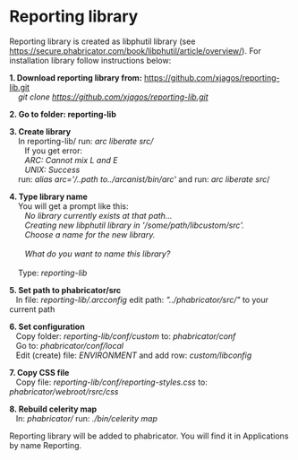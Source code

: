 # Reporting library


Reporting library is created as libphutil library (see https://secure.phabricator.com/book/libphutil/article/overview/). For installation library follow instructions below:

**1. Download reporting library from:** https://github.com/xjagos/reporting-lib.git \
&nbsp;&nbsp;&nbsp; *git clone https://github.com/xjagos/reporting-lib.git*

**2. Go to folder: reporting-lib**

**3. Create library**\
&nbsp;&nbsp;&nbsp; In reporting-lib/ run: *arc liberate src/*\
&nbsp;&nbsp;&nbsp;&nbsp;&nbsp;&nbsp; If you get error:\
&nbsp;&nbsp;&nbsp;&nbsp;&nbsp;&nbsp; *ARC: Cannot mix L and E*\
&nbsp;&nbsp;&nbsp;&nbsp;&nbsp;&nbsp; *UNIX: Success*\
&nbsp;&nbsp;&nbsp; run: *alias arc='/..path to../arcanist/bin/arc'* and run: *arc liberate src*/

**4. Type library name**\
&nbsp;&nbsp;&nbsp; You will get a prompt like this:\
&nbsp;&nbsp;&nbsp;&nbsp;&nbsp;&nbsp; *No library currently exists at that path...*\
&nbsp;&nbsp;&nbsp;&nbsp;&nbsp;&nbsp; *Creating new libphutil library in '/some/path/libcustom/src'.*\
&nbsp;&nbsp;&nbsp;&nbsp;&nbsp;&nbsp; *Choose a name for the new library.*\
\
&nbsp;&nbsp;&nbsp;&nbsp;&nbsp;&nbsp; *What do you want to name this library?*\
\
&nbsp;&nbsp;&nbsp; Type: *reporting-lib*

**5. Set path to phabricator/src**\
&nbsp;&nbsp;&nbsp;In file: *reporting-lib/.arcconfig* edit path: *"../phabricator/src/"* to your current path

**6. Set configuration**\
&nbsp;&nbsp;&nbsp;Copy folder: *reporting-lib/conf/custom* to: *phabricator/conf*\
&nbsp;&nbsp;&nbsp;Go to: *phabricator/conf/local*\
&nbsp;&nbsp;&nbsp;Edit (create) file: *ENVIRONMENT* and add row: *custom/libconfig*

**7. Copy CSS file**\
&nbsp;&nbsp;&nbsp;Copy file: *reporting-lib/conf/reporting-styles.css* to: *phabricator/webroot/rsrc/css*

**8. Rebuild celerity map**\
&nbsp;&nbsp;&nbsp;In: *phabricator/* run: *./bin/celerity map*


Reporting library will be added to phabricator. You will find it in Applications by name Reporting.
